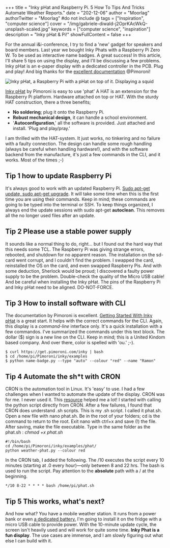 
+++
title = "Inky pHat and Raspberry Pi. 5 How To Tips And Tricks Automate Weather Reports."
date = "202-12-06"
author = "Moorlag"
authorTwitter = "Moorlag" #do not include @
tags = ["Inspiration", "computer science"]
cover = "/img/gabriele-diwald-j2OprKAcWkQ-unsplash-scaled.jpg"
keywords = ["computer science", "inspiration"]
description = "Inky pHat & Pi!"
showFullContent = false
+++

For the annual i&i-conference, I try to find a 'new' gadget for speakers and board members. Last year we bought Inky Phats with a Raspberry Pi Zero W. To be used as interactive name badges. A great success! In this article, I'll share 5 tips on using the display, and I'll be discussing a few problems. Inky pHat is an e-paper display with a dedicated controller in the PCB. Plug and play! And big thanks for the [excellent documentation](https://learn.pimoroni.com/tutorial/sandyj/getting-started-with-inky-phat) @Pimoroni!

![Inky pHat, a Raspberry Pi with a pHat on top of it. Displaying a squid](/img/inky_phat.jpg)

[Inky pHat](https://shop.pimoroni.com/products/inky-phat?variant=12549254217811) by Pimoroni is easy to use 'phat' A HAT is an extension for the Raspberry Pi platform. Hardware attached on top or HAT. With the sturdy HAT construction, there a three benefits;

- **No soldering**; plug it onto the Raspberry Pi.
- **Robust mechanical design**, it can handle a school environment.
- '**Autoconfiguration**,' all the software is provided. Just attached and install. 'Plug and play/pray.'

I am thrilled with the HAT-system. It just works, no tinkering and no failure with a faulty connection. The design can handle some rough handling (always be careful when handling hardware!), and with the software backend from the manufacture, it's just a few commands in the CLI, and it works. Most of the times ;-)

## Tip 1 how to update Raspberry Pi

It's always good to work with an updated Raspberry Pi. [Sudo apt-get update, sudo apt-get upgrade](https://askubuntu.com/questions/94102/what-is-the-difference-between-apt-get-update-and-upgrade). It will take some time when this is the first time you are using their commands. Keep in mind; these commands are going to be typed into the terminal or SSH. To keep things organized, I always end the update sessions with sudo apt-get **autoclean**. This removes all the no longer used files after an update.

## Tip 2 Please use a stable power supply

It sounds like a normal thing to do, right... but I found out the hard way that this needs some TCL. The Raspberry Pi was giving strange errors, rebooted, and shutdown for no apparent reason. The installation on the sd-card went corrupt, and I couldn't find the problem. I swapped the card, reinstalled the OS on the card, and even swapped Raspberry Pis. And with some deduction, Sherlock would be proud; I discovered a faulty power supply to be the problem. Double-check the quality of the Micro USB cable! And be careful when installing the Inky pHat. The pins of the Raspberry Pi and Inky pHat need to be aligned. DO-NOT-FORCE.

## Tip 3 How to install software with CLI

The documentation by Pimoroni is excellent. [Getting Started With Inky pHat](https://learn.pimoroni.com/tutorial/sandyj/getting-started-with-inky-phat) is a great start. It helps with the correct commands for the CLI. Again, this display is a _command-line_ interface only. It's a quick installation with a few commandos. I've summarized the commands under this text block. The dollar ($) sign is a new line on the CLI. Keep in mind; this is a United Kindom based company. And over there, color is spelled with 'ou.' ;-).

```
$ curl https://get.pimoroni.com/inky | bash
$ cd /home/pi/Pimoroni/inky/examples
$ python name-badge.py --type "auto" --colour "red" --name "Ramon"
```

## Tip 4 Automate the sh\*t with CRON

CRON is the automation tool in Linux. It's 'easy' to use. I had a few challenges when I wanted to automate the update of the display. CRON was for me. I never used it. This [resource](https://forums.pimoroni.com/t/need-help-with-inky-phat-crontab-update/7207) helped me a lot! I started with calling the python script directly from CRON. After a few failures, I found that CRON does understand .sh scripts. This is my .sh script. I called it phat.sh. Open a new file with nano phat.sh. Be in the root of your folders; cd is the command to return to the root. Exit nano with ctrl+x and save (!) the file. After saving, make the file executable. Type in the same folder as the phat.sh : _chmod +x phat.sh_

```
#!/bin/bash
cd /home/pi/Pimoroni/inky/examples/phat/
python weather-phat.py --colour red
```

In the CRON tab, I added the following. The /10 executes the script every 10 minutes (starting at .0 every hour)—only between 8 and 22 hrs. The bash is used to run the script. Pay attention to the **absolute** path with a / at the beginning.

```
*/10 8-22 * * * * bash /home/pi/phat.sh
```

## Tip 5 This works, what's next?

And how what? You have a mobile weather station. It runs from a power bank or even [a dedicated battery.](https://www.hackster.io/news/pisugar-is-a-compact-battery-solution-designed-specifically-for-the-raspberry-pi-zero-416b503732e6) I'm going to install it on the fridge with a micro USB cable to provide power. With the 10-minute update cycle, the screen isn't heavily used and will work for quite some time. **Inky Phat is a fun display**. The use cases are immense, and I am slowly figuring out what else I can build with it.
